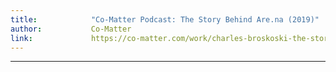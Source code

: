 ```yaml
---
title:            "Co-Matter Podcast: The Story Behind Are.na (2019)"
author:           Co-Matter
link:             https://co-matter.com/work/charles-broskoski-the-story-behind-are-na
---
```

---
